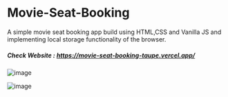 # Movie-Seat-Booking

A simple movie seat booking app build using HTML,CSS and Vanilla JS and implementing local storage functionality of the browser.

##### Check Website : https://movie-seat-booking-taupe.vercel.app/

![image](https://user-images.githubusercontent.com/57649083/155899192-7075e5d7-c504-4d72-bbf3-20ecb8801ee9.png)

![image](https://user-images.githubusercontent.com/57649083/155899207-9554a15e-3452-4af3-991c-176251b1182d.png)
